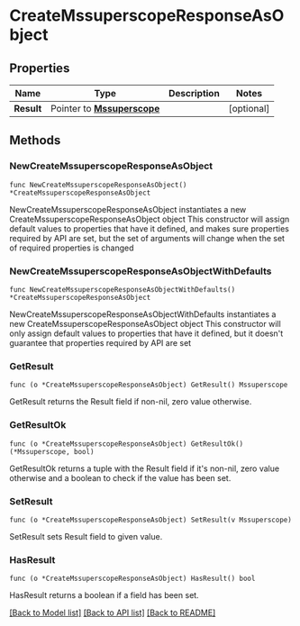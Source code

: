 # CreateMssuperscopeResponseAsObject

## Properties

Name | Type | Description | Notes
------------ | ------------- | ------------- | -------------
**Result** | Pointer to [**Mssuperscope**](Mssuperscope.md) |  | [optional] 

## Methods

### NewCreateMssuperscopeResponseAsObject

`func NewCreateMssuperscopeResponseAsObject() *CreateMssuperscopeResponseAsObject`

NewCreateMssuperscopeResponseAsObject instantiates a new CreateMssuperscopeResponseAsObject object
This constructor will assign default values to properties that have it defined,
and makes sure properties required by API are set, but the set of arguments
will change when the set of required properties is changed

### NewCreateMssuperscopeResponseAsObjectWithDefaults

`func NewCreateMssuperscopeResponseAsObjectWithDefaults() *CreateMssuperscopeResponseAsObject`

NewCreateMssuperscopeResponseAsObjectWithDefaults instantiates a new CreateMssuperscopeResponseAsObject object
This constructor will only assign default values to properties that have it defined,
but it doesn't guarantee that properties required by API are set

### GetResult

`func (o *CreateMssuperscopeResponseAsObject) GetResult() Mssuperscope`

GetResult returns the Result field if non-nil, zero value otherwise.

### GetResultOk

`func (o *CreateMssuperscopeResponseAsObject) GetResultOk() (*Mssuperscope, bool)`

GetResultOk returns a tuple with the Result field if it's non-nil, zero value otherwise
and a boolean to check if the value has been set.

### SetResult

`func (o *CreateMssuperscopeResponseAsObject) SetResult(v Mssuperscope)`

SetResult sets Result field to given value.

### HasResult

`func (o *CreateMssuperscopeResponseAsObject) HasResult() bool`

HasResult returns a boolean if a field has been set.


[[Back to Model list]](../README.md#documentation-for-models) [[Back to API list]](../README.md#documentation-for-api-endpoints) [[Back to README]](../README.md)


